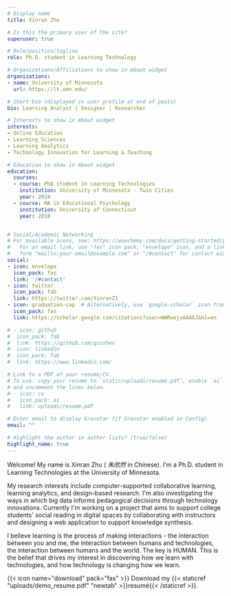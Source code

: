 ```yaml
---
# Display name
title: Xinran Zhu

# Is this the primary user of the site?
superuser: true

# Role/position/tagline
role: Ph.D. student in Learning Technology

# Organizations/Affiliations to show in About widget
organizations:
- name: University of Minnesota
  url: https://lt.umn.edu/

# Short bio (displayed in user profile at end of posts)
bio: Learning Analyst | Designer | Researcher 

# Interests to show in About widget
interests:
- Online Education
- Learning Sciences 
- Learning Analytics
- Technology Innovation for Learning & Teaching

# Education to show in About widget
education:
  courses:
  - course: PhD student in Learning Technologies
    institution: University of Minnesota - Twin Cities
    year: 2024
  - course: MA in Educational Psychology
    institution: University of Connecticut
    year: 2018


# Social/Academic Networking
# For available icons, see: https://wowchemy.com/docs/getting-started/page-builder/#icons
#   For an email link, use "fas" icon pack, "envelope" icon, and a link in the
#   form "mailto:your-email@example.com" or "/#contact" for contact widget.
social:
- icon: envelope
  icon_pack: fas
  link: '/#contact'
- icon: twitter
  icon_pack: fab
  link: https://twitter.com/XinranZ1
- icon: graduation-cap  # Alternatively, use `google-scholar` icon from `ai` icon pack
  icon_pack: fas
  link: https://scholar.google.com/citations?user=WWRwejsAAAAJ&hl=en

# - icon: github
#  icon_pack: fab
#  link: https://github.com/gcushen
#- icon: linkedin
#  icon_pack: fab
#  link: https://www.linkedin.com/

# Link to a PDF of your resume/CV.
# To use: copy your resume to `static/uploads/resume.pdf`, enable `ai` icons in `params.toml`, 
# and uncomment the lines below.
# - icon: cv
#   icon_pack: ai
#   link: uploads/resume.pdf

# Enter email to display Gravatar (if Gravatar enabled in Config)
email: ""

# Highlight the author in author lists? (true/false)
highlight_name: true
---
```


Welcome! My name is Xinran Zhu ( *朱欣然* in Chinese). I'm a Ph.D. student in Learning Technologies at the University of Minnesota. 

My research interests include computer-supported collaborative learning, learning analytics, and design-based research. I'm also investigating the ways in which big data informs pedagogical decisions through technology innovations. Currently I'm working on a project that aims to support college students' social reading in digital spaces by collaborating with instructors and designing a web application to support knowledge synthesis.

I believe learning is the process of making interactions - the interaction between you and me, the interaction between humans and technologies, the interaction between humans and the world. The key is HUMAN. This is the belief that drives my interest in discovering how we learn with technologies, and how technology is changing how we learn. 




{{< icon name="download" pack="fas" >}} Download my {{< staticref "uploads/demo_resume.pdf" "newtab" >}}resumé{{< /staticref >}}.

